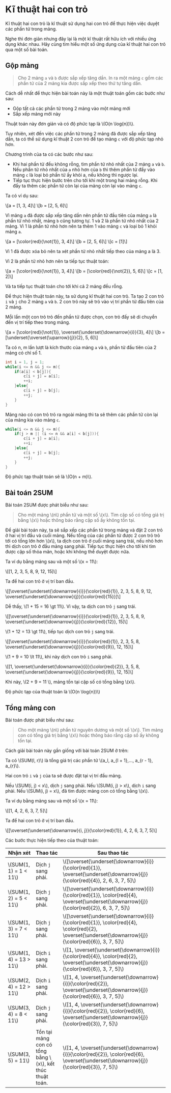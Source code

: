 # Kĩ thuật hai con trỏ

Kĩ thuật hai con trỏ là kĩ thuật sử dụng hai con trỏ để thực hiện việc duyệt các phần tử trong mảng.

Nghe thì đơn giản nhưng đây lại là một kĩ thuật rất hữu ích với nhiều ứng dụng khác nhau. Hãy cùng tim hiểu một số ứng dụng của kĩ thuật hai con trỏ qua một số bài toán.

## Gộp mảng

> Cho 2 mảng `a` và `b` được sắp xếp tăng dần. In ra một mảng `c` gồm các phần tử của 2 mảng kia được sắp xếp theo thứ tự tăng dần.

Cách dễ nhất để thực hiện bài toán này là một thuật toán gồm các bước như sau:
- Gộp tất cả các phần tử trong 2 mảng vào một mảng mới
- Sắp xếp mảng mới này 

Thuật toán này đơn giản và có độ phức tạp là \\(O(n \log{n})\\).

Tuy nhiên, xét đến việc các phần tử trong 2 mảng đã được sắp xếp tăng dần, ta có thể sử dụng kĩ thuật 2 con trỏ để tạo mảng `c` với độ phức tạp nhỏ hơn.

Chương trình của ta có các bước như sau: 
- Khi hai phần tử đều không rỗng, tìm phần tử nhỏ nhất của 2 mảng `a` và `b`. Nếu phần tử nhỏ nhất của `a` nhỏ hơn của `b` thì thêm phần tử đấy vào mảng `c` là loại bỏ phần tử ấy khỏi a, nếu không thì ngược lại. 
- Tiếp tục thực hiện bước trên cho tới khi một trong hai mảng rỗng. Khi đấy ta thêm các phần tử còn lại của mảng còn lại vào mảng `c`. 

Ta có ví dụ sau:

\\[a = [1, 3, 4]\\]
\\[b = [2, 5, 6]\\]

Vì mảng `a` đã được sắp xếp tăng dần nên phần tử đầu tiên của mảng `a` là phần tử nhỏ nhất, mảng `b` cũng tương tự. 1 và 2 là phần tử nhỏ nhất của 2 mảng. Vì 1 là phần tử nhỏ hơn nên ta thêm 1 vào mảng `c` và loại bỏ 1 khỏi mảng `a`.

\\[a = [\color{red}{\not{1}}, 3, 4]\\]
\\[b = [2, 5, 6]\\]
\\[c = [1]\\]

Vì 1 đã được xóa bỏ nên ta xét phần tử nhỏ nhất tiếp theo của mảng a là 3.

Vì 2 là phần tử nhỏ hơn nên ta tiếp tục thuật toán:

\\[a = [\color{red}{\not{1}}, 3, 4]\\]
\\[b = [\color{red}{\not{2}}, 5, 6]\\]
\\[c = [1, 2]\\]

Và ta tiếp tục thuật toán cho tới khi cả 2 mảng đều rỗng.

Để thực hiện thuật toán này, ta sử dụng kĩ thuật hai con trỏ. Ta tạo 2 con trỏ `i` và `j` cho 2 mảng `a` và `b`. 2 con trỏ này sẽ trỏ vào vị trí phần tử đầu tiên của 2 mảng. 

Mỗi lần một con trỏ trỏ đến phần tử được chọn, con trỏ đấy sẽ di chuyển đến vị trí tiếp theo trong mảng.

\\[a = [\color{red}{\not{1}}, \overset{\underset{\downarrow}{i}}{3}, 4]\\]
\\[b = [\underset{\overset{\uparrow}{j}}{2}, 5, 6]\\]

Ta có n, m lần lượt là kích thước của mảng `a` và `b`, phần tử đầu tiên của 2 mảng có chỉ số 1.

```C++
int i = 1, j = 1;
while(i <= n && j <= m){
	if(a[i] < b[j]){
		c[i + j] = a[i];
		++i;
	}else{
		c[i + j] = b[j];
		++j;
	}
}
```

Mảng nào có con trỏ trỏ ra ngoài mảng thì ta sẽ thêm các phần tử còn lại của mảng kia vào mảng `c`.

```C++
while(i <= n && j <= m){
	if(j > m || (i <= n && a[i] < b[j])){
		c[i + j] = a[i];
		++i;
	}else{
		c[i + j] = b[j];
		++j;
	}
}
```

Độ phức tạp thuật toán sẽ là \\(O(n + m)\\).

## Bài toán 2SUM

Bài toán 2SUM được phát biểu như sau:

> Cho một mảng \\(n\\) phần tử và một số \\(x\\). Tìm cặp số có tổng giá trị bằng \\(x\\) hoặc thông báo rằng cặp số ấy không tồn tại.

Để giải bài toán này, ta sẽ sắp xếp các phần tử trong mảng và đặt 2 con trỏ ở hai vị trí đầu và cuối mảng. Nếu tổng của các phần tử được 2 con trỏ trỏ tới có tổng lớn hơn \\(x\\), ta dịch con trỏ ở cuối mảng sang trái, nếu nhỏ hơn thì dịch con trỏ ở đầu mảng sang phải. Tiếp tục thực hiện cho tới khi tìm được cặp số thỏa mãn, hoặc khi không thể duyệt được nữa. 

Ta ví dụ bằng mảng sau và một số \\(x = 11\\):

\\[[1, 2, 3, 5, 8, 9, 12, 15]\\]

Ta để hai con trỏ ở vị trí ban đầu.

\\[[\overset{\underset{\downarrow}{i}}{\color{red}{1}}, 2, 3, 5, 8, 9, 12, \overset{\underset{\downarrow}{j}}{\color{red}{15}}]\\]

Dễ thấy, \\(1 + 15 = 16 \gt 11\\). Vì vậy, ta dịch con trỏ `j` sang trái.

\\[[\overset{\underset{\downarrow}{i}}{\color{red}{1}}, 2, 3, 5, 8, 9, \overset{\underset{\downarrow}{j}}{\color{red}{12}}, 15]\\]

\\(1 + 12 = 13 \gt 11\\), tiếp tục dịch con trỏ `j` sang trái.

\\[[\overset{\underset{\downarrow}{i}}{\color{red}{1}}, 2, 3, 5, 8, \overset{\underset{\downarrow}{j}}{\color{red}{9}}, 12, 15]\\]

\\(1 + 9 = 10 \lt 11\\), khi này dịch con trỏ `i` sang phải.

\\[[1, \overset{\underset{\downarrow}{i}}{\color{red}{2}}, 3, 5, 8, \overset{\underset{\downarrow}{j}}{\color{red}{9}}, 12, 15]\\]

Khi này, \\(2 + 9 = 11 \\), mảng tồn tại cặp số có tổng bằng \\(x\\).

Độ phức tạp của thuật toán là \\(O(n \log{n})\\)

## Tổng mảng con

Bài toán được phát biểu như sau:

> Cho một mảng \\(n\\) phần tử nguyên dương và một số \\(x\\). Tìm mảng con có tổng giá trị bằng \\(x\\) hoặc thông báo rằng cặp số ấy không tồn tại.

Cách giải bài toán này gần giống với bài toán 2SUM ở trên: 

Ta có \\(SUM(l, r)\\) là tổng giá trị các phần tử \\(a_l, a_{l + 1},..., a_{r - 1}, a_{r}\\).

Hai con trỏ `i` và `j` của ta sẽ được đặt tại vị trí đầu mảng.

Nếu \\(SUM(i, j) < x\\), dịch `j` sang phải. Nếu \\(SUM(i, j) > x\\), dịch `i` sang phải. Nếu \\(SUM(i, j) = x\\), đã tìm được mảng con có tổng bằng \\(x\\).

Ta ví dụ bằng mảng sau và một số \\(x = 11\\):

\\[[1, 4, 2, 6, 3, 7, 5]\\]

Ta để hai con trỏ ở vị trí ban đầu.

\\[[\overset{\underset{\downarrow}{i, j}}{\color{red}{1}}, 4, 2, 6, 3, 7, 5]\\]

Các bước thực hiện tiếp theo của thuật toán:

| Nhận xét | Thao tác | Sau thao tác |
|---|---|---|
|\\(SUM(1, 1) = 1 < 11\\) | Dịch `j` sang phải.|\\([\overset{\underset{\downarrow}{i}}{\color{red}{1}}, \overset{\underset{\downarrow}{j}}{\color{red}{4}}, 2, 6, 3, 7, 5]\\)|
|\\(SUM(1, 2) = 5 < 11\\) | Dịch `j` sang phải.|\\([\overset{\underset{\downarrow}{i}}{\color{red}{1}}, \color{red}{4}, \overset{\underset{\downarrow}{j}}{\color{red}{2}}, 6, 3, 7, 5]\\)|
|\\(SUM(1, 3) = 7 < 11\\) | Dịch `j` sang phải.|\\([\overset{\underset{\downarrow}{i}}{\color{red}{1}}, \color{red}{4}, \color{red}{2}, \overset{\underset{\downarrow}{j}}{\color{red}{6}}, 3, 7, 5]\\)|
|\\(SUM(1, 4) = 13 > 11\\) | Dịch `i` sang phải.|\\([1, \overset{\underset{\downarrow}{i}}{\color{red}{4}}, \color{red}{2}, \overset{\underset{\downarrow}{j}}{\color{red}{6}}, 3, 7, 5]\\)|
|\\(SUM(2, 4) = 12 > 11\\) | Dịch `i` sang phải.|\\([1, 4, \overset{\underset{\downarrow}{i}}{\color{red}{2}}, \overset{\underset{\downarrow}{j}}{\color{red}{6}}, 3, 7, 5]\\)|
|\\(SUM(3, 4) = 8 < 11\\) | Dịch `j` sang phải.|\\([1, 4, \overset{\underset{\downarrow}{i}}{\color{red}{2}}, \color{red}{6}, \overset{\underset{\downarrow}{j}}{\color{red}{3}}, 7, 5]\\)|
|\\(SUM(3, 5) = 11\\)| Tồn tại mảng con có tổng bằng \\(x\\), kết thúc thuật toán.|\\([1, 4, \overset{\underset{\downarrow}{i}}{\color{red}{2}}, \color{red}{6}, \overset{\underset{\downarrow}{j}}{\color{red}{3}}, 7, 5]\\)|